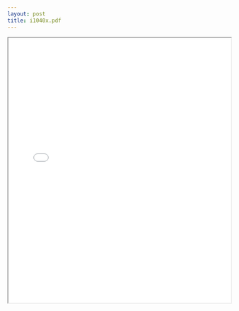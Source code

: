 ```yaml
---
layout: post
title: i1040x.pdf
---
```


<div class="pdf-container">
<iframe src="/ea/assets/pdfs/i1040x.pdf" height="600" width="100%" allowFullScreen="true"></iframe>
</div>

